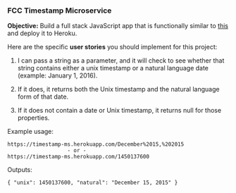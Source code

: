 ### FCC Timestamp Microservice

**Objective:** Build a full stack JavaScript app that is functionally similar to [this](https://timestamp-ms.herokuapp.com/) and deploy it to Heroku.

Here are the specific **user stories** you should implement for this project:

1.  I can pass a string as a parameter, and it will check to see whether that string contains either a unix timestamp or a natural language date (example: January 1, 2016).

2.  If it does, it returns both the Unix timestamp and the natural language form of that date.

3.  If it does not contain a date or Unix timestamp, it returns null for those properties.

Example usage:

```
https://timestamp-ms.herokuapp.com/December%2015,%202015
                   - or -
https://timestamp-ms.herokuapp.com/1450137600
```

Outputs:

```
{ "unix": 1450137600, "natural": "December 15, 2015" } 
```
